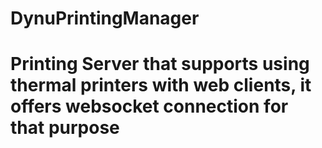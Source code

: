 # DynuPrintingManager

# Printing Server that supports using thermal printers with web clients, it offers websocket connection for that purpose